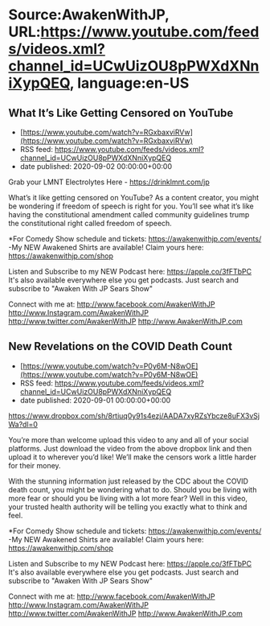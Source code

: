 # Source:AwakenWithJP, URL:https://www.youtube.com/feeds/videos.xml?channel_id=UCwUizOU8pPWXdXNniXypQEQ, language:en-US

## What It’s Like Getting Censored on YouTube
 - [https://www.youtube.com/watch?v=RGxbaxviRVw](https://www.youtube.com/watch?v=RGxbaxviRVw)
 - RSS feed: https://www.youtube.com/feeds/videos.xml?channel_id=UCwUizOU8pPWXdXNniXypQEQ
 - date published: 2020-09-02 00:00:00+00:00

Grab your LMNT Electrolytes Here - https://drinklmnt.com/jp

What’s it like getting censored on YouTube? As a content creator, you might be wondering if freedom of speech is right for you. You’ll see what it’s like having the constitutional amendment called community guidelines trump the constitutional right called freedom of speech.

*For Comedy Show schedule and tickets: https://awakenwithjp.com/events/
-My NEW Awakened Shirts are available! Claim yours here: https://awakenwithjp.com/shop

Listen and Subscribe to my NEW Podcast here: 
https://apple.co/3fFTbPC
It's also available everywhere else you get podcasts. Just search and subscribe to "Awaken With JP Sears Show"

Connect with me at: 
http://www.facebook.com/AwakenWithJP
http://www.Instagram.com/AwakenWithJP
http://www.twitter.com/AwakenWithJP
http://www.AwakenWithJP.com

## New Revelations on the COVID Death Count
 - [https://www.youtube.com/watch?v=P0y6M-N8wOE](https://www.youtube.com/watch?v=P0y6M-N8wOE)
 - RSS feed: https://www.youtube.com/feeds/videos.xml?channel_id=UCwUizOU8pPWXdXNniXypQEQ
 - date published: 2020-09-01 00:00:00+00:00

https://www.dropbox.com/sh/8rtiuq0y91s4ezj/AADA7xyRZsYbcze8uFX3vSjWa?dl=0

You’re more than welcome upload this video to any and all of your social platforms. Just download the video from the above dropbox link and then upload it to wherever you’d like! We’ll make the censors work a little harder for their money.

With the stunning information just released by the CDC about the COVID death count, you might be wondering what to do. Should you be living with more fear or should you be living with a lot more fear? Well in this video, your trusted health authority will be telling you exactly what to think and feel.

*For Comedy Show schedule and tickets: https://awakenwithjp.com/events/
-My NEW Awakened Shirts are available! Claim yours here: https://awakenwithjp.com/shop

Listen and Subscribe to my NEW Podcast here: 
https://apple.co/3fFTbPC
It's also available everywhere else you get podcasts. Just search and subscribe to "Awaken With JP Sears Show"

Connect with me at: 
http://www.facebook.com/AwakenWithJP
http://www.Instagram.com/AwakenWithJP
http://www.twitter.com/AwakenWithJP
http://www.AwakenWithJP.com

